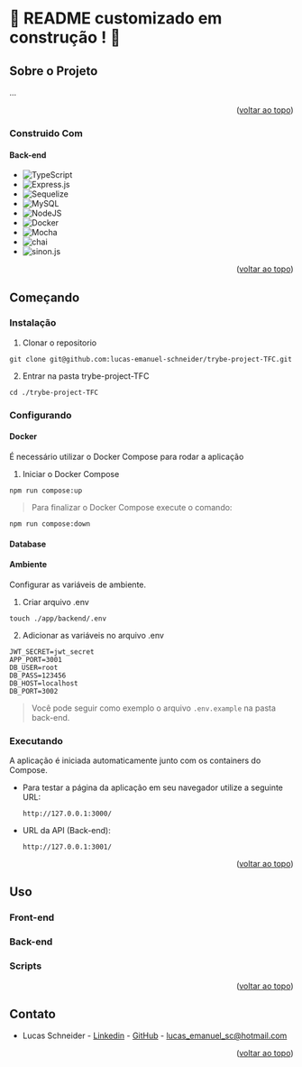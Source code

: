 # :construction: README customizado em construção ! :construction:
<!-- Olá, Tryber!
Esse é apenas um arquivo inicial para o README do seu projeto no qual você pode customizar e reutilizar todas as vezes que for executar o trybe-publisher.

Para deixá-lo com a sua cara, basta alterar o seguinte arquivo da sua máquina: ~/.student-repo-publisher/custom/_NEW_README.md

É essencial que você preencha esse documento por conta própria, ok?
Não deixe de usar nossas dicas de escrita de README de projetos, e deixe sua criatividade brilhar!
:warning: IMPORTANTE: você precisa deixar nítido:
- quais arquivos/pastas foram desenvolvidos por você; 
- quais arquivos/pastas foram desenvolvidos por outra pessoa estudante;
- quais arquivos/pastas foram desenvolvidos pela Trybe.
-->
## Sobre o Projeto
...

<p align="right">(<a href="#readme-top">voltar ao topo</a>)</p>

### Construido Com

  #### Back-end
  * ![TypeScript](https://img.shields.io/badge/typescript-%23007ACC.svg?style=for-the-badge&logo=typescript&logoColor=white)
  * ![Express.js](https://img.shields.io/badge/express.js-%23404d59.svg?style=for-the-badge&logo=express&logoColor=%2361DAFB)
  * ![Sequelize](https://img.shields.io/badge/Sequelize-52B0E7?style=for-the-badge&logo=Sequelize&logoColor=white)
  * ![MySQL](https://img.shields.io/badge/mysql-%2300f.svg?style=for-the-badge&logo=mysql&logoColor=white)
  * ![NodeJS](https://img.shields.io/badge/node.js-6DA55F?style=for-the-badge&logo=node.js&logoColor=white)
  * ![Docker](https://img.shields.io/badge/docker-%230db7ed.svg?style=for-the-badge&logo=docker&logoColor=white)
  * ![Mocha](https://img.shields.io/badge/-mocha-%238D6748?style=for-the-badge&logo=mocha&logoColor=white)
  * ![chai](https://img.shields.io/badge/-chai-%23C21325?style=for-the-badge&logo=chai&logoColor=white)
  * ![sinon.js](https://img.shields.io/badge/-sinon.js-%238D6748?style=for-the-badge&logo=sinon&logoColor=white)
 
 
 
<p align="right">(<a href="#readme-top">voltar ao topo</a>)</p>

## Começando

### Instalação

  1. Clonar o repositorio

    git clone git@github.com:lucas-emanuel-schneider/trybe-project-TFC.git

  2. Entrar na pasta trybe-project-TFC
  
    cd ./trybe-project-TFC

### Configurando

#### Docker
É necessário utilizar o Docker Compose para rodar a aplicação

  1. Iniciar o Docker Compose

    npm run compose:up
    
> Para finalizar o Docker Compose execute o comando:

    npm run compose:down

#### Database


#### Ambiente
  Configurar as variáveis de ambiente.

  1. Criar arquivo .env

    touch ./app/backend/.env
    
  2. Adicionar as variáveis no arquivo .env

    JWT_SECRET=jwt_secret
    APP_PORT=3001
    DB_USER=root
    DB_PASS=123456
    DB_HOST=localhost
    DB_PORT=3002

> Você pode seguir como exemplo o arquivo `.env.example`  na pasta back-end.

### Executando
A aplicação é iniciada automaticamente junto com os containers do Compose.
  
* Para testar a página da aplicação em seu navegador utilize a seguinte URL:
   
      http://127.0.0.1:3000/

* URL da API (Back-end):
   
      http://127.0.0.1:3001/
 
<p align="right">(<a href="#readme-top">voltar ao topo</a>)</p>
 
## Uso

### Front-end

### Back-end

### Scripts

<p align="right">(<a href="#readme-top">voltar ao topo</a>)</p>

## Contato

* Lucas Schneider - [Linkedin](https://www.linkedin.com/in/lucasemanuelschneider/) - [GitHub](https://github.com/lucas-emanuel-schneider) - lucas_emanuel_sc@hotmail.com

<p align="right">(<a href="#readme-top">voltar ao topo</a>)</p>
